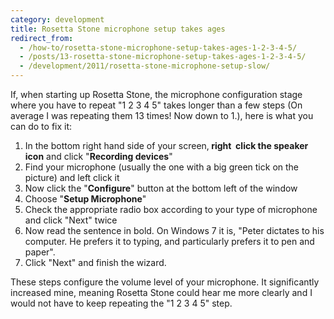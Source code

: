 ```yaml
---
category: development
title: Rosetta Stone microphone setup takes ages
redirect_from:
  - /how-to/rosetta-stone-microphone-setup-takes-ages-1-2-3-4-5/
  - /posts/13-rosetta-stone-microphone-setup-takes-ages-1-2-3-4-5/
  - /development/2011/rosetta-stone-microphone-setup-slow/
---
```


<p>If, when starting up Rosetta Stone, the microphone configuration stage where you have to repeat &quot;1 2 3 4 5&quot; takes longer than a few steps (On average I was repeating them 13 times! Now down to 1.), here is what you can do to fix it:</p>

<ol>
	<li>In the bottom right hand side of your screen,<strong> right &nbsp;click the speaker icon</strong> and click &quot;<strong>Recording devices</strong>&quot;</li>
	<li>Find your microphone (usually the one with a big green tick on the picture) and left click it</li>
	<li>Now click the &quot;<strong>Configure</strong>&quot; button at the bottom left of the window</li>
	<li>Choose &quot;<strong>Setup Microphone</strong>&quot;</li>
	<li>Check the appropriate radio box according to your type of microphone and click &quot;Next&quot; twice</li>
	<li>Now read the sentence in bold. On Windows 7 it is, &quot;Peter dictates to his computer. He prefers it to typing, and particularly prefers it to pen and paper&quot;.</li>
	<li>Click &quot;Next&quot; and finish the wizard.</li>
</ol>

<p>These steps configure the volume level of your microphone. It significantly increased mine, meaning Rosetta Stone could hear me more clearly and I would not have to keep repeating the &quot;1 2 3 4 5&quot; step.</p>
